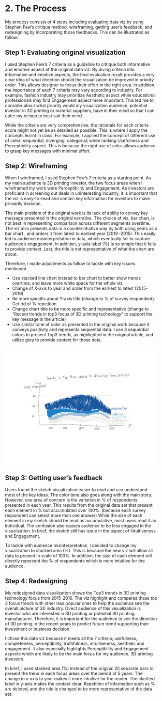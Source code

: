 # 2. The Process 

My process consists of 4 steps including evaluating data viz by using Stephen Few’s critique method, wireframing, getting user’s feedback, and redesigning by incorporating those feedbacks. This can be illustrated as follow:

## Step 1: Evaluating original visualization 
I used Stephen Few’s 7 criteria as a guideline to critique both informative and emotive aspect of the original data viz. By diving criteria into informative and emotive aspects, the final evaluation result provides a very clear idea of what direction should the visualization be improved in priority order. This allows designer to focus their effort in the right area. In addition, the importance of each 7 criteria may vary according to industry. For example, fashion industry may prioritize Aesthetic aspect while educational professionals may find Engagement aspect more important. This led me to consider about what priority would my visualization audience, potential investor in 3D printing or material suppliers, have in their mind so that I can cater my design to best suit their need. 

While the criteria are very comprehensive, the rationale for each criteria score might not yet be as detailed as possible. This is where I apply the concepts learnt in class. For example, I applied the concept of different use of color; sequential, diverging, categorial; when ranking Usefulness and Perceptibility aspect. This is because the right use of color allows audience to grasp key messages with minimal effort. 


## Step 2: Wireframing 
When I wireframed, I used Stephen Few’s 7 criteria as a starting point. As my main audience is 3D printing investor, the two focus areas when I wireframed my work were Perceptibility and Engagement. As investors are proficient in screening out deals in uninteresting industry, it is important that the viz is easy-to-read and contain key information for investors to make primarily decision.

The main problem of the original work is its lack of ability to convey key message presented in the original narrative. The choice of viz, bar chart, is not best in representing comparison across different segments overtime. The viz also presents data  in a counterintuitive way by both using years as a bar chart , and orders it from latest to earliest year (2019 -2015). This easily led to audience misinterpretation in data, which eventually fail to capture audience’s engagement. In addition, y-axis label (%) is so simple that it fails to provide context. Last, the title is not representative of what the chart are about.

Therefore, I made adjustments as follow to tackle with key issues mentioned. 
-	Use stacked line chart instead to bar chart to better show trends overtime, and leave more white space for the whole viz
-	Change of X-axis to year and order from the earliest to latest (2015-2019)
-	Be more specific about Y-axis title (change to % of survey respondent). Get rid of % repetition 
-	Change chart title to be more specific and representative (change to “Recent trends in top3 focus of 3D printing technology” to support the key message in the article)
-	Use similar tone of color as presented in the original work because it conveys positivity and represents sequential data. I use 3 sequential colors to present Top3 trends, as highlighted in the original article, and utilize grey to provide context for those data.

![My wireframe](/Sketch.png)

## Step 3: Getting user’s feedback
Users found the sketch visualization easier to read and can understand most of the key ideas. The color tone also goes along with the main story. However, one area of concern is the variation in % of respondents presented in each year. This results from the original data set that present each element in % but accumulated over 100%. (because each survey respondent can select more than one answer) While the size of each element in my sketch should be read as accumulative, most users read it as individual. The confusion also causes audience to be less engaged in the visualization. In brief, the sketch still has issue in the aspect of Intuitiveness and Engagement.

To tackle with audience misinterpretation, I decided to change my visualization to stacked area (%). This is because the new viz will allow all data to present in scale of 100%. In addition, the size of each element will directly represent the % of respondents which is more intuitive for the audience. 


## Step 4: Redesigning
My redesigned data visualization shows the Top3 trends in 3D printing technology focus from 2015-2019. The viz highlight and compares these top 3 focus trends with other less popular ones to help the audience see the overall picture of 3D industry. Direct audience of this visualization is investor who are interested in 3D printing or potential 3D printing manufacturer. Therefore, it is important for the audience to see the direction of 3D printing in the recent years to predict future trend supporting their investment or business decision. 

I chose this data viz because it meets all the 7 criteria; usefulness, completeness, perceptibility, truthfulness, intuitiveness, aesthetic and engagement. It also especially highlights Perceptibility and Engagement aspects which are likely to be the main focus for my audience, 3D printing investors. 

In brief, I used stacked area (%) instead of the original 20 separate bars to present the trend in each focus areas over the period of 5 years. The change in x-axis to year makes it more intuitive for the reader. The clarified label in y-axis makes the context clear. Repetition of information such as % are deleted, and the title is changed to be more representative of the data set.


